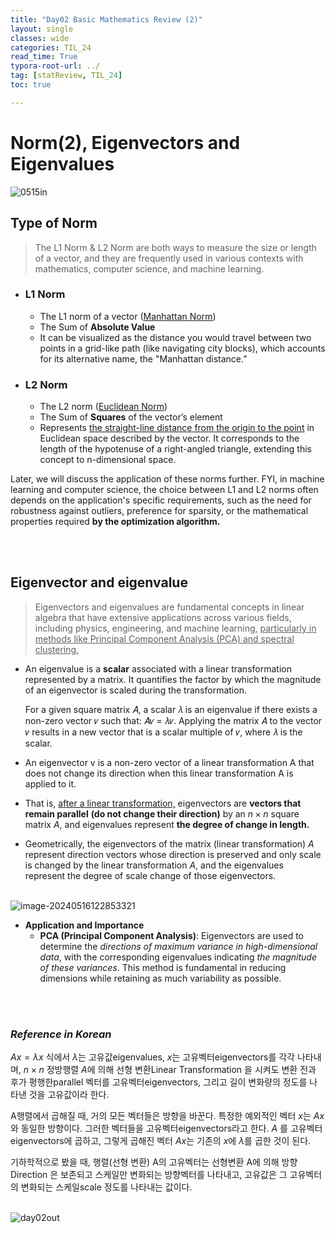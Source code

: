```yaml
---
title: "Day02 Basic Mathematics Review (2)"
layout: single
classes: wide
categories: TIL_24
read_time: True
typora-root-url: ../
tag: [statReview, TIL_24]
toc: true

---
```


# Norm(2), Eigenvectors and Eigenvalues



<img src="/blog/images/2024-05-15-TIL24_Day2/0515in.jpeg" alt="0515in">



## Type of Norm

> The L1 Norm & L2 Norm are both ways to measure the size or length of a vector, and they are frequently used in various contexts with mathematics, computer science, and machine learning. 



- ### L1 Norm
  
  - The L1 norm of a vector (<u>Manhattan Norm</u>)
  - The Sum of **Absolute Value**
  - It can be visualized as the distance you would travel between two points in a grid-like path (like navigating city blocks), which accounts for its alternative name, the "Manhattan distance.”



- ### L2 Norm
  
  - The L2 norm (<u>Euclidean Norm</u>)
  - The Sum of **Squares** of the vector’s element
  - Represents <u>the straight-line distance from the origin to the point</u> in Euclidean space described by the vector. It corresponds to the length of the hypotenuse of a right-angled triangle, extending this concept to n-dimensional space.



Later, we will discuss the application of these norms further. FYI, in machine learning and computer science, the choice between L1 and L2 norms often depends on the application's specific requirements, such as the need for robustness against outliers, preference for sparsity, or the mathematical properties required **by the optimization algorithm.**



<br><br>

## **Eigenvector and eigenvalue**

> Eigenvectors and eigenvalues are fundamental concepts in linear algebra that have extensive applications across various fields, including physics, engineering, and machine learning, <u>particularly in methods like Principal Component Analysis (PCA) and spectral clustering.</u>



- An eigenvalue is a **scalar** associated with a linear transformation represented by a matrix. It quantifies the factor by which the magnitude of an eigenvector is scaled during the transformation. 

  For a given square matrix 𝐴, a scalar 𝜆 is an eigenvalue if there exists a non-zero vector 𝑣 such that: 
  𝐴𝑣 = 𝜆𝑣. Applying the matrix 𝐴 to the vector 𝑣 results in a new vector that is a scalar multiple of 𝑣, where 𝜆 is the scalar. 

  

- An eigenvector v is a non-zero vector of a linear transformation A that does not change its direction when this linear transformation A is applied to it.
  
- That is, <u>after a linear transformation,</u> eigenvectors are **vectors that remain parallel** **(do not change their direction)** by an $n \times n$ square matrix $A$​, and eigenvalues represent **the degree of change in length.**



- Geometrically, the eigenvectors of the matrix (linear transformation) $A$ represent direction vectors whose direction is preserved and only scale is changed by the linear transformation $A$, and the eigenvalues represent the degree of scale change of those eigenvectors.


<br>

<img src="/blog/images/2024-05-15-TIL24_Day2/image-20240516122853321.png" alt="image-20240516122853321">

<br>

* **Application and Importance**
  * **PCA (Principal Component Analysis)**: Eigenvectors are used to determine the *directions of maximum variance in high-dimensional data*, with the corresponding eigenvalues indicating *the magnitude of these variances*. This method is fundamental in reducing dimensions while retaining as much variability as possible.

<br><br>

### *Reference in Korean*

$Ax = \lambda x$ 식에서 $\lambda$는 고유값eigenvalues, $x$는 고유벡터eigenvectors를 각각 나타내며, $n \times n$ 정방행렬 $A$에 의해 선형 변환Linear Transformation 을 시켜도 변환 전과 후가 평행한parallel 벡터를 고유벡터eigenvectors, 그리고 길이 변화량의 정도를 나타낸  것을 고유값이라 한다.  

A행렬에서 곱해질 때, 거의 모든 벡터들은 방향을 바꾼다. 특정한 예외적인 벡터 $x$는 $Ax$와 동일한 방향이다. 그러한 벡터들을 고유벡터eigenvectors라고 한다. $A$ 를 고유벡터eigenvectors에 곱하고, 그렇게 곱해진 벡터 $Ax$는 기존의 $x$에 $\lambda$​를 곱한 것이 된다. 

기하학적으로 봤을 때, 행렬(선형 변환) A의 고유벡터는 선형변환 A에 의해 방향Direction 은 보존되고 스케일만 변화되는 방향벡터를 나타내고, 고유값은 그 고유벡터의 변화되는 스케일scale 정도를 나타내는 값이다.

<br><img src="/blog/images/2024-05-15-TIL24_Day2/D56E8AC6-ED9C-4C75-A73E-1226E78128FF.jpeg" alt="day02out">
